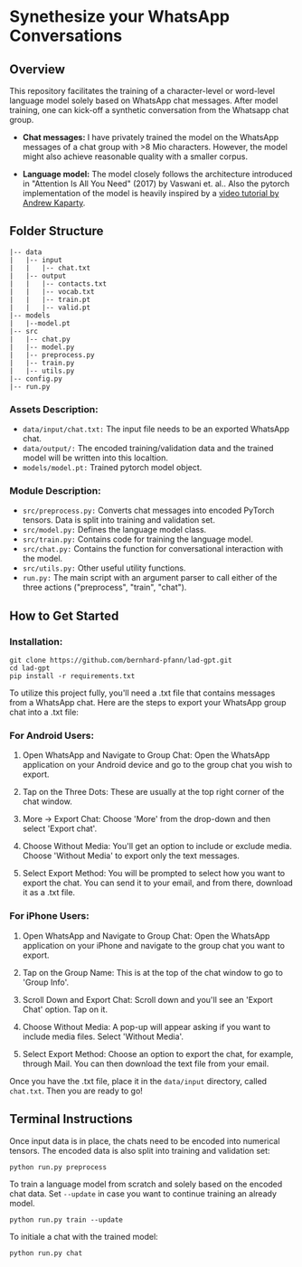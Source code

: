 # Synethesize your WhatsApp Conversations
## Overview
This repository facilitates the training of a character-level or word-level language model solely based on WhatsApp chat messages. After model training, one can kick-off a synthetic conversation from the Whatsapp chat group. <br>
- <b>Chat messages:</b> I have privately trained the model on the WhatsApp messages of a chat group with >8 Mio characters. However, the model might also achieve reasonable quality with a smaller corpus.

- <b>Language model:</b>
The model closely follows the architecture introduced in "Attention Is All You Need" (2017) by Vaswani et. al.. Also the pytorch implementation of the model is heavily inspired by a [video tutorial by Andrew Kaparty](https://www.youtube.com/watch?v=kCc8FmEb1nY).


## Folder Structure
```
|-- data
|   |-- input
|   |   |-- chat.txt
|   |-- output
|   |   |-- contacts.txt
|   |   |-- vocab.txt
|   |   |-- train.pt
|   |   |-- valid.pt
|-- models
|   |--model.pt
|-- src
|   |-- chat.py
|   |-- model.py
|   |-- preprocess.py
|   |-- train.py
|   |-- utils.py
|-- config.py
|-- run.py
```

### Assets Description:
- <code>data/input/chat.txt:</code> The input file needs to be an exported WhatsApp chat.
- <code>data/output/:</code> The encoded training/validation data and the trained model will be written into this localtion.
- <code>models/model.pt:</code> Trained pytorch model object.

### Module Description:
- <code>src/preprocess.py:</code> Converts chat messages into encoded PyTorch tensors. Data is split into training and validation set.
- <code>src/model.py:</code> Defines the language model class.
- <code>src/train.py:</code> Contains code for training the language model.
- <code>src/chat.py:</code> Contains the function for conversational interaction with the model.
- <code>src/utils.py:</code> Other useful utility functions.
- <code>run.py:</code> The main script with an argument parser to call either of the three actions ("preprocess", "train", "chat").

## How to Get Started
### Installation:
```
git clone https://github.com/bernhard-pfann/lad-gpt.git
cd lad-gpt
pip install -r requirements.txt
```

To utilize this project fully, you'll need a .txt file that contains messages from a WhatsApp chat. Here are the steps to export your WhatsApp group chat into a .txt file:

### For Android Users:
1. Open WhatsApp and Navigate to Group Chat: Open the WhatsApp application on your Android device and go to the group chat you wish to export.

2. Tap on the Three Dots: These are usually at the top right corner of the chat window.

3. More -> Export Chat: Choose 'More' from the drop-down and then select 'Export chat'.

4. Choose Without Media: You'll get an option to include or exclude media. Choose 'Without Media' to export only the text messages.

5. Select Export Method: You will be prompted to select how you want to export the chat. You can send it to your email, and from there, download it as a .txt file.

### For iPhone Users:
1. Open WhatsApp and Navigate to Group Chat: Open the WhatsApp application on your iPhone and navigate to the group chat you want to export.

2. Tap on the Group Name: This is at the top of the chat window to go to 'Group Info'.

3. Scroll Down and Export Chat: Scroll down and you'll see an 'Export Chat' option. Tap on it.

4. Choose Without Media: A pop-up will appear asking if you want to include media files. Select 'Without Media'.

5. Select Export Method: Choose an option to export the chat, for example, through Mail. You can then download the text file from your email.

Once you have the .txt file, place it in the <code>data/input</code> directory, called <code>chat.txt</code>. Then you are ready to go!

## Terminal Instructions

Once input data is in place, the chats need to be encoded into numerical tensors. The encoded data is also split into training and validation set:
```
python run.py preprocess
```
To train a language model from scratch and solely based on the encoded chat data. Set <code>--update</code> in case you want to continue training an already model.
```
python run.py train --update
```
To initiale a chat with the trained model:
```
python run.py chat
```